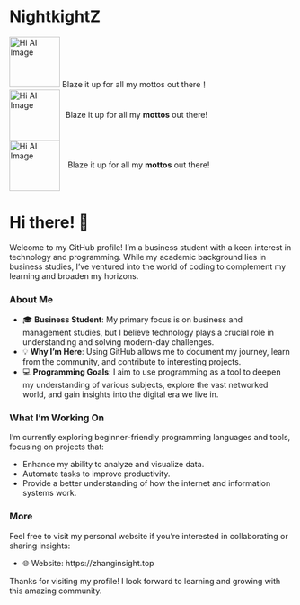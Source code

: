 # NightkightZ
<img src="https://github.com/user-attachments/assets/d937ab6c-ea8e-45a3-9a8d-a697ca14dd06" alt="Hi AI Image" width="90">
Blaze it up for all my mottos out there！

<div style="display: flex; align-items: center;">
  <img src="https://github.com/user-attachments/assets/d937ab6c-ea8e-45a3-9a8d-a697ca14dd06" alt="Hi AI Image" width="90" style="margin-right: 10px;">
  <p>Blaze it up for all my <strong>mottos</strong> out there!</p>
</div>

<img src="https://github.com/user-attachments/assets/d937ab6c-ea8e-45a3-9a8d-a697ca14dd06" alt="Hi AI Image" width="90" style="vertical-align: middle; margin-right: 10px;">
Blaze it up for all my <strong>mottos</strong> out there!


# Hi there! 👋

Welcome to my GitHub profile! I’m a business student with a keen interest in technology and programming. While my academic background lies in business studies, I’ve ventured into the world of coding to complement my learning and broaden my horizons. 

### About Me  

- 🎓 **Business Student**: My primary focus is on business and management studies, but I believe technology plays a crucial role in understanding and solving modern-day challenges. 
- 💡 **Why I’m Here**: Using GitHub allows me to document my journey, learn from the community, and contribute to interesting projects. 
- 💻 **Programming Goals**: I aim to use programming as a tool to deepen my understanding of various subjects, explore the vast networked world, and gain insights into the digital era we live in. 

### What I’m Working On  

I’m currently exploring beginner-friendly programming languages and tools, focusing on projects that:  

- Enhance my ability to analyze and visualize data.  
- Automate tasks to improve productivity.  
- Provide a better understanding of how the internet and information systems work. 

### More

Feel free to visit my personal website if you’re interested in collaborating or sharing insights:  

- 🌐 Website: https\://zhanginsight.top

Thanks for visiting my profile! I look forward to learning and growing with this amazing community.

